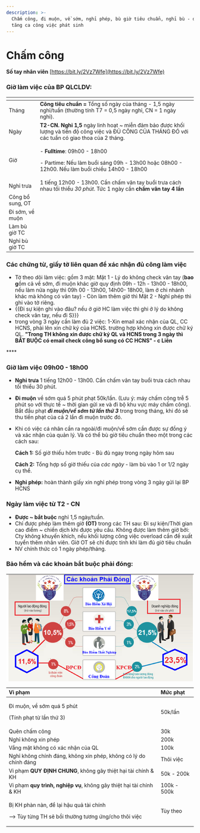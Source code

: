 ```yaml
---
description: >-
  Chấm công, đi muộn, về sớm, nghỉ phép, bù giờ tiêu chuẩn, nghỉ bù - do làm
  tăng ca công việc phát sinh
---
```


# Chấm công

**Số tay nhân viên** [https://bit.ly/2Vz7Wfe](https://bit.ly/2Vz7Wfe)

### Giờ làm việc của BP QLCLDV:

<table>
  <thead>
    <tr>
      <th style="text-align:left"></th>
      <th style="text-align:left"></th>
    </tr>
  </thead>
  <tbody>
    <tr>
      <td style="text-align:left">Th&#xE1;ng</td>
      <td style="text-align:left"><b>C&#xF4;ng ti&#xEA;u chu&#x1EA9;n =</b> T&#x1ED5;ng s&#x1ED1; ng&#xE0;y
        c&#x1EE7;a th&#xE1;ng - 1,5 ng&#xE0;y ngh&#x1EC9;/tu&#x1EA7;n (th&#x1B0;&#x1EDD;ng
        t&#xED;nh T7 = 0,5 ng&#xE0;y ngh&#x1EC9;, CN = 1 ng&#xE0;y ngh&#x1EC9;).</td>
    </tr>
    <tr>
      <td style="text-align:left">Ng&#xE0;y</td>
      <td style="text-align:left"><b>T2-CN. Ngh&#x1EC9; 1,5</b> ng&#xE0;y linh ho&#x1EA1;t ~ mi&#x1EC5;n
        &#x111;&#x1EA3;m b&#x1EA3;o &#x111;&#x1B0;&#x1EE3;c kh&#x1ED1;i l&#x1B0;&#x1EE3;ng
        v&#xE0; ti&#x1EBF;n &#x111;&#x1ED9; c&#xF4;ng vi&#x1EC7;c v&#xE0; &#x110;&#x1EE6;
        C&#xD4;NG C&#x1EE6;A TH&#xC1;NG &#x110;&#xD3; v&#x1EDB;i c&#xE1;c tu&#x1EA7;n
        c&#xF3; giao thoa c&#x1EE7;a 2 th&#xE1;ng.</td>
    </tr>
    <tr>
      <td style="text-align:left">Gi&#x1EDD;</td>
      <td style="text-align:left">
        <p>- <b>Fulltime</b>: 09h00 - 18h00</p>
        <p>- Partime: N&#x1EBF;u l&#xE0;m bu&#x1ED5;i s&#xE1;ng 09h - 13h00 ho&#x1EB7;c
          08h00 - 12h00. N&#x1EBF;u l&#xE0;m bu&#x1ED5;i chi&#x1EC1;u 14h00 - 18h00</p>
      </td>
    </tr>
    <tr>
      <td style="text-align:left">Ngh&#x1EC9; tr&#x1B0;a</td>
      <td style="text-align:left">1 ti&#xEA;&#x301;ng 12h00 - 13h00. C&#xE2;&#x300;n ch&#xE2;&#x301;m v&#xE2;n
        tay bu&#xF4;&#x309;i tr&#x1B0;a ca&#x301;ch nhau t&#xF4;&#x301;i thi&#xEA;&#x309;u<em> 30 phu&#x301;t</em>.
        T&#x1EE9;c 1 ng&#xE0;y c&#x1EA7;n <b>ch&#x1EA5;m v&#xE2;n tay 4 l&#x1EA7;n</b>
      </td>
    </tr>
    <tr>
      <td style="text-align:left">C&#xF4;ng b&#x1ED5; sung, OT</td>
      <td style="text-align:left"></td>
    </tr>
    <tr>
      <td style="text-align:left">&#x110;i s&#x1EDB;m, v&#x1EC1; mu&#x1ED9;n</td>
      <td style="text-align:left"></td>
    </tr>
    <tr>
      <td style="text-align:left">L&#xE0;m b&#xF9; gi&#x1EDD; TC</td>
      <td style="text-align:left"></td>
    </tr>
    <tr>
      <td style="text-align:left">Ngh&#x1EC9; b&#xF9; gi&#x1EDD; TC</td>
      <td style="text-align:left"></td>
    </tr>
  </tbody>
</table>

### Các chứng từ, giấy tờ liên quan để xác nhận đủ công làm việc

* Tờ theo dõi làm việc: gồm 3 mặt: Mặt 1 - Lý do không check vân tay \(**bao g**ồm cả về sớm, đi muộn khác giờ quy định 09h - 12h - 13h00 - 18h00, nếu làm nửa ngày thì 09h 00 - 13h00, 14h00- 18h00, làm ở chi nhánh khác mà không có vân tay\) - Còn làm thêm giờ thì Mặt 2 - Nghỉ phép thì ghi vào tờ riêng. 
* {{Đi sự kiện ghi vào đâu? nếu ở giờ HC làm việc thì ghi ở lý do không check vân tay, nếu đi S}}}
* trong vòng 3 ngày cần làm đủ 2 việc: 1-Xin email xác nhận của QL, CC HCNS,  phải lên xin chữ ký của HCNS. trường hợp không xin được chữ ký QL. **"Trong TH không xin được chữ ký QL và HCNS trong 3 ngày thì BẮT BUỘC  có email check công bổ sung có CC HCNS" - c Liên**



\*\*\*\*

### Giờ làm việc 09h00 - 18h00

* **Nghỉ trưa** 1 tiếng 12h00 - 13h00. Cần chấm vân tay buổi trưa cách nhau tối thiểu 30 phút.
* **Đi muộn** về sớm quá 5 phút phạt 50k/lần. \(Lưu ý: máy chấm công trễ 5 phút so với thực tế ~ thời gian gửi xe và đi bộ khu vực máy chấm công\). Bắt đầu phạt _**đi muộn/về sớm từ lần thứ 3**_ trong trong tháng, khi đó sẽ thu tiền phạt của cả 2 lần đi muộn trước đó.
* Khi có việc cá nhân cần ra ngoài/đi muộn/về sớm cần được sự đồng ý và xác nhận của quản lý. Và có thể bù giờ tiêu chuẩn theo một trong các cách sau:

  **Cách 1:** Số giờ thiếu hôm trước - Bù đủ ngay trong ngày hôm sau

  **Cách 2:** Tổng hợp số giờ thiếu của _các ngày_ - làm bù vào 1 or 1/2 ngày cụ thể.

* **Nghỉ phép:** hoàn thành giấy xin nghỉ phép trong vòng 3 ngày gửi lại BP HCNS

### Ngày làm việc từ T2 - CN 

* **Được ~ bắt buộc** nghỉ 1,5 ngày/tuần.
* Chỉ được phép làm thêm giờ **\(OT\)** trong các TH sau: Đi sự kiện/Thời gian cao điểm ~ chiến dịch khi được yêu cầu. Không được làm thêm giờ bởi: Cty không khuyến khích, nếu khối lượng công việc overload cần đề xuất tuyển thêm nhân viên. Giờ OT sẽ chỉ được tính khi làm đủ giờ tiêu chuẩn
* NV chính thức có 1 ngày phép/tháng.

### Bảo hểm và các khoản bắt buộc phải đóng:

![](../.gitbook/assets/screenshot_12%20%281%29.png)

<table>
  <thead>
    <tr>
      <th style="text-align:left">Vi pha&#x323;m</th>
      <th style="text-align:left">M&#x1B0;&#x301;c pha&#x323;t</th>
    </tr>
  </thead>
  <tbody>
    <tr>
      <td style="text-align:left">
        <p>&#x110;i mu&#xF4;&#x323;n, v&#xEA;&#x300; s&#x1A1;&#x301;m qua&#x301;
          5 phu&#x301;t</p>
        <p>(Ti&#x301;nh pha&#x323;t t&#x1B0;&#x300; l&#xE2;&#x300;n th&#x1B0;&#x301;
          3)</p>
      </td>
      <td style="text-align:left">
        <p>50k/l&#xE2;&#x300;n</p>
        <p></p>
      </td>
    </tr>
    <tr>
      <td style="text-align:left">Qu&#xEA;n ch&#xE2;&#x301;m c&#xF4;ng</td>
      <td style="text-align:left">30k</td>
    </tr>
    <tr>
      <td style="text-align:left">Nghi&#x309; kh&#xF4;ng xin phe&#x301;p</td>
      <td style="text-align:left">200k</td>
    </tr>
    <tr>
      <td style="text-align:left">V&#x103;&#x301;ng m&#x103;&#x323;t kh&#xF4;ng co&#x301; xa&#x301;c nh&#xE2;&#x323;n
        cu&#x309;a QL</td>
      <td style="text-align:left">100k</td>
    </tr>
    <tr>
      <td style="text-align:left">Nghi&#x309; kh&#xF4;ng chi&#x301;nh &#x111;a&#x301;ng, kh&#xF4;ng xin
        phe&#x301;p, kh&#xF4;ng co&#x301; ly&#x301; do chi&#x301;nh &#x111;a&#x301;ng</td>
      <td
      style="text-align:left">Th&#xF4;i vi&#xEA;&#x323;c</td>
    </tr>
    <tr>
      <td style="text-align:left">Vi pha&#x323;m <b>QUY &#x110;I&#x323;NH CHUNG</b>, kh&#xF4;ng g&#xE2;y
        thi&#xEA;&#x323;t ha&#x323;i ta&#x300;i chi&#x301;nh &amp; KH</td>
      <td style="text-align:left">50k - 200k</td>
    </tr>
    <tr>
      <td style="text-align:left">Vi pha&#x323;m <b>quy tri&#x300;nh, nghi&#xEA;&#x323;p vu&#x323;</b>, kh&#xF4;ng
        g&#xE2;y thi&#xEA;&#x323;t ha&#x323;i ta&#x300;i chi&#x301;nh &amp; KH</td>
      <td
      style="text-align:left">100k - 500k</td>
    </tr>
    <tr>
      <td style="text-align:left">
        <p>Bi&#x323; KH pha&#x300;n na&#x300;n, &#x111;&#xEA;&#x309; la&#x323;i h&#xE2;&#x323;u
          qua&#x309; ta&#x300;i chi&#x301;nh</p>
        <p>--&gt; Tu&#x300;y t&#x1B0;&#x300;ng TH se&#x303; b&#xF4;&#x300;i th&#x1B0;&#x1A1;&#x300;ng
          t&#x1B0;&#x1A1;ng &#x1B0;&#x301;ng/cho th&#xF4;i vi&#xEA;&#x323;c</p>
      </td>
      <td style="text-align:left">Tu&#x300;y theo</td>
    </tr>
  </tbody>
</table>







